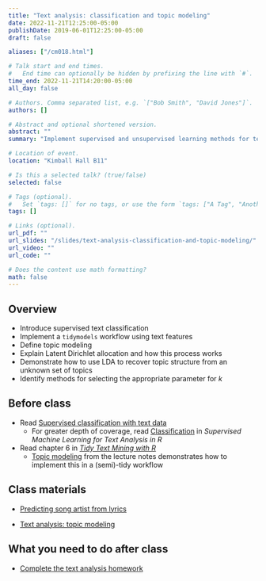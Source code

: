 ```yaml
---
title: "Text analysis: classification and topic modeling"
date: 2022-11-21T12:25:00-05:00
publishDate: 2019-06-01T12:25:00-05:00
draft: false

aliases: ["/cm018.html"]

# Talk start and end times.
#   End time can optionally be hidden by prefixing the line with `#`.
time_end: 2022-11-21T14:20:00-05:00
all_day: false

# Authors. Comma separated list, e.g. `["Bob Smith", "David Jones"]`.
authors: []

# Abstract and optional shortened version.
abstract: ""
summary: "Implement supervised and unsupervised learning methods for text data."

# Location of event.
location: "Kimball Hall B11"

# Is this a selected talk? (true/false)
selected: false

# Tags (optional).
#   Set `tags: []` for no tags, or use the form `tags: ["A Tag", "Another Tag"]` for one or more tags.
tags: []

# Links (optional).
url_pdf: ""
url_slides: "/slides/text-analysis-classification-and-topic-modeling/"
url_video: ""
url_code: ""

# Does the content use math formatting?
math: false
---
```




## Overview

* Introduce supervised text classification
* Implement a `tidymodels` workflow using text features
* Define topic modeling
* Explain Latent Dirichlet allocation and how this process works
* Demonstrate how to use LDA to recover topic structure from an unknown set of topics
* Identify methods for selecting the appropriate parameter for $k$

## Before class

- Read [Supervised classification with text data](/notes/supervised-text-classification/)
    - For greater depth of coverage, read [Classification](https://smltar.com/mlclassification.html) in *Supervised Machine Learning for Text Analysis in R*
- Read chapter 6 in [*Tidy Text Mining with R*](http://tidytextmining.com/)
    - [Topic modeling](/notes/topic-modeling/) from the lecture notes demonstrates how to implement this in a (semi)-tidy workflow

## Class materials

- [Predicting song artist from lyrics](/notes/predicting-song-artist/)
* [Text analysis: topic modeling](/notes/topic-modeling/)

## What you need to do after class

* [Complete the text analysis homework](/homework/text-analysis/)
